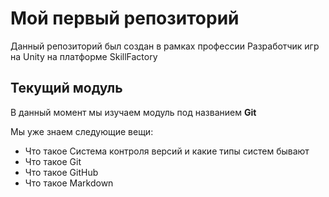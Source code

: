 # Мой первый репозиторий
Данный репозиторий был создан в рамках профессии Разработчик игр на Unity на платформе SkillFactory

## Текущий модуль
В данный момент мы изучаем модуль под названием **Git**

Мы уже знаем следующие вещи:
* Что такое Система контроля версий и какие типы систем бывают
* Что такое Git
* Что такое GitHub
* Что такое Markdown

